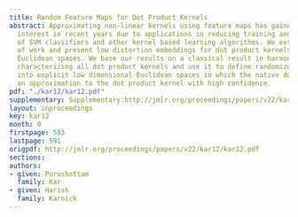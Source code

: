 ```yaml
---
title: Random Feature Maps for Dot Product Kernels
abstract: Approximating non-linear kernels using feature maps has gained a lot of
  interest in recent years due to applications in reducing training and testing times
  of SVM classifiers and other kernel based learning algorithms. We extend this line
  of work and present low distortion embeddings for dot product kernels into linear
  Euclidean spaces. We base our results on a classical result in harmonic analysis
  characterizing all dot product kernels and use it to define randomized feature maps
  into explicit low dimensional Euclidean spaces in which the native dot product provides
  an approximation to the dot product kernel with high confidence.
pdf: "./kar12/kar12.pdf"
supplementary: Supplementary:http://jmlr.org/proceedings/papers/v22/kar12/kar12Supple.pdf
layout: inproceedings
key: kar12
month: 0
firstpage: 583
lastpage: 591
origpdf: http://jmlr.org/proceedings/papers/v22/kar12/kar12.pdf
sections: 
authors:
- given: Purushottam
  family: Kar
- given: Harish
  family: Karnick
---
```

